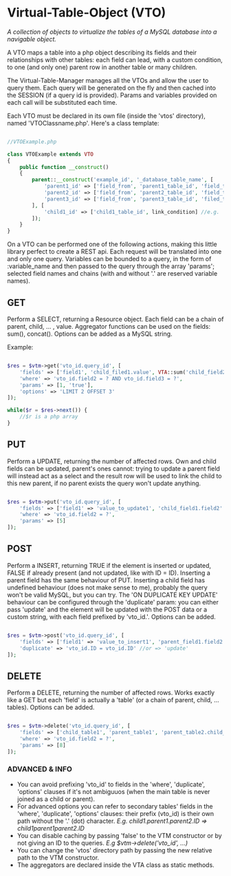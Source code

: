 # Virtual-Table-Object (VTO)
*A collection of objects to virtualize the tables of a MySQL database into a navigable object.*

A VTO maps a table into a php object describing its fields and their relationships with other tables: each field can lead, with a custom condition, to one (and only one) parent row in another table or many children.

The Virtual-Table-Manager manages all the VTOs and allow the user to query them. Each query will be generated on the fly and then cached into the SESSION (if a query id is provided). Params and variables provided on each call will be substituted each time.

Each VTO must be declared in its own file (inside the 'vtos' directory), named 'VTOClassname.php'. Here's a class template:

```php

//VTOExample.php

class VTOExample extends VTO
{
	public function __construct() 
	{
		parent::__construct('example_id', '_database_table_name', [
			'parent1_id' => ['field_from', 'parent1_table_id', 'field_to'], //e.g. 'parent' => ['parent', 'parent_table_id', 'ID']
			'parent2_id' => ['field_from', 'parent2_table_id', 'field_to'],
			'parent3_id' => ['field_from', 'parent3_table_id', 'filed_to']
		], [
			'child1_id' => ['child1_table_id', link_condition] //e.g. 'example_id.child > child1_table_id.ID'
		]);
	}
}

```

On a VTO can be performed one of the following actions, making this little library perfect to create a REST api. Each request will be translated into one and only one query.
Variables can be bounded to a query, in the form of :variable_name and then passed to the query through the array 'params'; selected field names and chains (with and without '.' are reserved variable names).

## GET
Perform a SELECT, returning a Resource object.
Each field can be a chain of parent, child, ... , value. Aggregator functions can be used on the fields: sum(), concat(). Options can be added as a MySQL string.

Example:

```php

$res = $vtm->get('vto_id.query_id', [
	'fields' => ['field1', 'child_filed1.value', VTA::sum('child_field2.price'), 'parent_field1.typology'],
	'where' => 'vto_id.field2 = ? AND vto_id.field3 = ?',
	'params' => [1, 'true'],
	'options' => 'LIMIT 2 OFFSET 3'
]);

while($r = $res->next()) {
	//$r is a php array
}

```

## PUT
Perform a UPDATE, returning the number of affected rows.
Own and child fields can be updated, parent's ones cannot: trying to update a parent field will instead act as a select and the result row will be used to link the child to this new parent, if no parent exists the query won't update anything.

```php

$res = $vtm->put('vto_id.query_id', [ 
	'fields' => ['field1' => 'value_to_update1', 'child_field1.field2' => 'value_to_update2', 'parent_field1.field3' => 'value_to_update3', 'parent_field1.child_field2.field4' => 'value_to_update4'],
	'where' => 'vto_id.field2 = ?',
	'params' => [5]
]);

```

## POST
Perform a INSERT, returning TRUE if the element is inserted or updated, FALSE if already present (and not updated, like with ID = ID).
Inserting a parent field has the same behaviour of PUT. Inserting a child field has undefined behaviour (does not make sense to me), probably the query won't be valid MySQL, but you can try. The 'ON DUPLICATE KEY UPDATE' behaviour can be configured through the 'duplicate' param: you can either pass 'update' and the element will be updated with the POST data or a custom string, with each field prefixed by 'vto_id.'. Options can be added.

```php

$res = $vtm->post('vto_id.query_id', [ 
	'fields' => ['field1' => 'value_to_insert1', 'parent_field1.field2' => 'value_to_insert2', 'parent_field2.field3' => 'value_to_insert3']
	'duplicate' => 'vto_id.ID = vto_id.ID' //or => 'update'
]);

```

## DELETE
Perform a DELETE, returning the number of affected rows. Works exactly like a GET but each 'field' is actually a 'table' (or a chain of parent, child, ... tables). Options can be added.

```php

$res = $vtm->delete('vto_id.query_id', [ 
	'fields' => ['child_table1', 'parent_table1', 'parent_table2.child_table2']
	'where' => 'vto_id.field2 = ?',
	'params' => [8]
]);

```

### ADVANCED & INFO
* You can avoid prefixing 'vto_id' to fields in the 'where', 'duplicate', 'options' clauses if it's not ambiguuos (when the main table is never joined as a child or parent).
* For advanced options you can refer to secondary tables' fields in the 'where', 'duplicate', 'options' clauses: their prefix (vto_id) is their own path without the '.' (dot) character. *E.g. child1.parent1.parent2.ID => child1parent1parent2.ID*
* You can disable caching by passing 'false' to the VTM constructor or by not giving an ID to the queries. *E.g $vtm->delete('vto_id', ...)*
* You can change the 'vtos' directory path by passing the new relative path to the VTM constructor.
* The aggregators are declared inside the VTA class as static methods.

